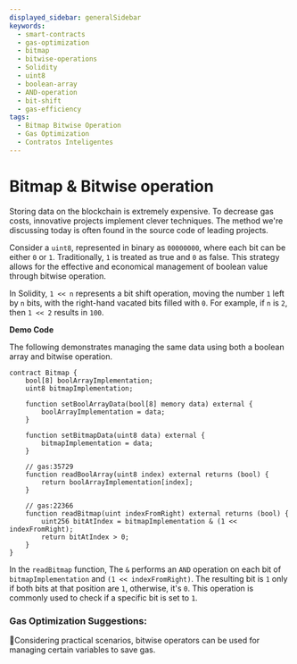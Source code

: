 ```yaml
---
displayed_sidebar: generalSidebar
keywords:
  - smart-contracts
  - gas-optimization
  - bitmap
  - bitwise-operations
  - Solidity
  - uint8
  - boolean-array
  - AND-operation
  - bit-shift
  - gas-efficiency
tags:
  - Bitmap Bitwise Operation
  - Gas Optimization
  - Contratos Inteligentes
---
```


# Bitmap & Bitwise operation

Storing data on the blockchain is extremely expensive. To decrease gas costs, innovative projects implement clever techniques. The method we're discussing today is often found in the source code of leading projects.

Consider a `uint8`, represented in binary as `00000000`, where each bit can be either `0` or `1`. Traditionally, `1` is treated as true and `0` as false. This strategy allows for the effective and economical management of boolean value through bitwise operation.

In Solidity, `1 << n` represents a bit shift operation, moving the number `1` left by `n` bits, with the right-hand vacated bits filled with `0`. For example, if `n` is `2`, then `1 << 2` results in `100`.

**Demo Code**

The following demonstrates managing the same data using both a boolean array and bitwise operation.

```solidity
contract Bitmap {
    bool[8] boolArrayImplementation;
    uint8 bitmapImplementation;

    function setBoolArrayData(bool[8] memory data) external {
        boolArrayImplementation = data;
    }

    function setBitmapData(uint8 data) external {
        bitmapImplementation = data;
    }

    // gas:35729
    function readBoolArray(uint8 index) external returns (bool) {
        return boolArrayImplementation[index];
    }

    // gas:22366
    function readBitmap(uint indexFromRight) external returns (bool) {
        uint256 bitAtIndex = bitmapImplementation & (1 << indexFromRight);
        return bitAtIndex > 0;
    }
}
```

In the `readBitmap` function, The `&` performs an `AND` operation on each bit of `bitmapImplementation` and `(1 << indexFromRight)`. The resulting bit is `1` only if both bits at that position are `1`, otherwise, it's `0`. This operation is commonly used to check if a specific bit is set to `1`.

### Gas Optimization Suggestions:

🌟Considering practical scenarios, bitwise operators can be used for managing certain variables to save gas.
